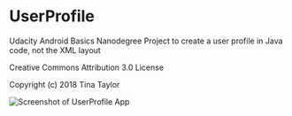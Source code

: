 # UserProfile

Udacity Android Basics Nanodegree Project to create a user profile in Java code, not the XML layout


Creative Commons Attribution 3.0 License

Copyright (c) 2018 Tina Taylor

![Screenshot of UserProfile App](https://user-images.githubusercontent.com/35104977/42134693-e9e390f4-7d0e-11e8-9630-d1a21f3b23ff.png "Screenshot of UserProfile App")
